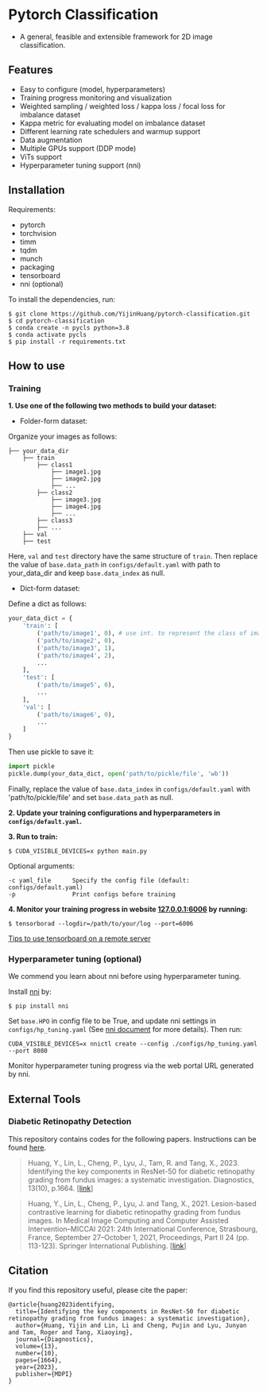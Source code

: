 # Pytorch Classification

- A general, feasible and extensible framework for 2D image classification.



## Features

- Easy to configure (model, hyperparameters)
- Training progress monitoring and visualization
- Weighted sampling / weighted loss / kappa loss / focal loss for imbalance dataset
- Kappa metric for evaluating model on imbalance dataset
- Different learning rate schedulers and warmup support
- Data augmentation
- Multiple GPUs support (DDP mode)
- ViTs support
- Hyperparameter tuning support (nni)



## Installation

Requirements:
- pytorch
- torchvision
- timm
- tqdm
- munch
- packaging
- tensorboard
- nni (optional)

To install the dependencies, run:
```shell
$ git clone https://github.com/YijinHuang/pytorch-classification.git
$ cd pytorch-classification
$ conda create -n pycls python=3.8
$ conda activate pycls
$ pip install -r requirements.txt
```



## How to use
### Training

**1. Use one of the following two methods to build your dataset:**

- Folder-form dataset:

Organize your images as follows:

```
├── your_data_dir
    ├── train
        ├── class1
            ├── image1.jpg
            ├── image2.jpg
            ├── ...
        ├── class2
            ├── image3.jpg
            ├── image4.jpg
            ├── ...
        ├── class3
        ├── ...
    ├── val
    ├── test
```

Here, `val` and `test` directory have the same structure of  `train`.  Then replace the value of `base.data_path` in `configs/default.yaml` with path to your_data_dir and keep `base.data_index` as null.

- Dict-form dataset:

Define a dict as follows:

```python
your_data_dict = {
    'train': [
        ('path/to/image1', 0), # use int. to represent the class of images (start from 0)
        ('path/to/image2', 0),
        ('path/to/image3', 1),
        ('path/to/image4', 2),
        ...
    ],
    'test': [
        ('path/to/image5', 0),
        ...
    ],
    'val': [
        ('path/to/image6', 0),
        ...
    ]
}
```

Then use pickle to save it:

```python
import pickle
pickle.dump(your_data_dict, open('path/to/pickle/file', 'wb'))
```

Finally, replace the value of `base.data_index` in `configs/default.yaml` with 'path/to/pickle/file' and set `base.data_path` as null.

**2. Update your training configurations and hyperparameters in `configs/default.yaml`.**

**3. Run to train:**

```shell
$ CUDA_VISIBLE_DEVICES=x python main.py
```

Optional arguments:
```
-c yaml_file      Specify the config file (default: configs/default.yaml)
-p                Print configs before training
```

**4. Monitor your training progress in website [127.0.0.1:6006](127.0.0.1:6006) by running:**

```shell
$ tensorborad --logdir=/path/to/your/log --port=6006
```

[Tips to use tensorboard on a remote server](https://blog.yyliu.net/remote-tensorboard/)

### Hyperparameter tuning (optional)

We commend you learn about nni before using hyperparameter tuning.

Install [nni](https://github.com/microsoft/nni) by:
```shell
$ pip install nni
```
Set `base.HPO` in config file to be True, and update nni settings in `configs/hp_tuning.yaml` (See [nni document](https://nni.readthedocs.io/en/latest/tutorials/hpo_nnictl/nnictl.html) for more details). Then run:
```shell
CUDA_VISIBLE_DEVICES=x nnictl create --config ./configs/hp_tuning.yaml --port 8080
```
Monitor hyperparameter tuning progress via the web portal URL generated by nni.


## External Tools

### Diabetic Retinopathy Detection

This repository contains codes for the following papers. Instructions can be found [here](https://github.com/YijinHuang/pytorch-classification/tree/master/fundus).

> Huang, Y., Lin, L., Cheng, P., Lyu, J., Tam, R. and Tang, X., 2023. Identifying the key components in ResNet-50 for diabetic retinopathy grading from fundus images: a systematic investigation. Diagnostics, 13(10), p.1664. [[link](https://www.mdpi.com/2075-4418/13/10/1664)]

> Huang, Y., Lin, L., Cheng, P., Lyu, J. and Tang, X., 2021. Lesion-based contrastive learning for diabetic retinopathy grading from fundus images. In Medical Image Computing and Computer Assisted Intervention–MICCAI 2021: 24th International Conference, Strasbourg, France, September 27–October 1, 2021, Proceedings, Part II 24 (pp. 113-123). Springer International Publishing. [[link](https://arxiv.org/pdf/2107.08274.pdf)]


## Citation

If you find this repository useful, please cite the paper: 

```
@article{huang2023identifying,
  title={Identifying the key components in ResNet-50 for diabetic retinopathy grading from fundus images: a systematic investigation},
  author={Huang, Yijin and Lin, Li and Cheng, Pujin and Lyu, Junyan and Tam, Roger and Tang, Xiaoying},
  journal={Diagnostics},
  volume={13},
  number={10},
  pages={1664},
  year={2023},
  publisher={MDPI}
}
```

